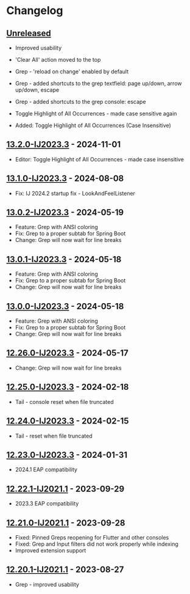 # Changelog

## [Unreleased]

- Improved usability
- 'Clear All' action moved to the top
- Grep - 'reload on change' enabled by default
- Grep - added shortcuts to the grep textfield: page up/down, arrow up/down, escape
- Grep - added shortcuts to the grep console: escape

- Toggle Highlight of All Occurrences - made case sensitive again
- Added: Toggle Highlight of All Occurrences (Case Insensitive)

## [13.2.0-IJ2023.3] - 2024-11-01
- Editor: Toggle Highlight of All Occurrences - made case insensitive

## [13.1.0-IJ2023.3] - 2024-08-08
- Fix: IJ 2024.2 startup fix - LookAndFeelListener

## [13.0.2-IJ2023.3] - 2024-05-19
- Feature: Grep with ANSI coloring
- Fix: Grep to a proper subtab for Spring Boot
- Change: Grep will now wait for line breaks

## [13.0.1-IJ2023.3] - 2024-05-18
- Feature: Grep with ANSI coloring
- Fix: Grep to a proper subtab for Spring Boot
- Change: Grep will now wait for line breaks

## [13.0.0-IJ2023.3] - 2024-05-18
- Feature: Grep with ANSI coloring
- Fix: Grep to a proper subtab for Spring Boot
- Change: Grep will now wait for line breaks

## [12.26.0-IJ2023.3] - 2024-05-17
- Change: Grep will now wait for line breaks

## [12.25.0-IJ2023.3] - 2024-02-18
- Tail - console reset when file truncated

## [12.24.0-IJ2023.3] - 2024-02-15
- Tail - reset when file truncated

## [12.23.0-IJ2023.3] - 2024-01-31
- 2024.1 EAP compatibility

## [12.22.1-IJ2021.1] - 2023-09-29
- 2023.3 EAP compatibility

## [12.21.0-IJ2021.1] - 2023-09-28
- Fixed: Pinned Greps reopening for Flutter and other consoles
- Fixed: Grep and Input filters did not work properly while indexing
- Improved extension support

## [12.20.1-IJ2021.1] - 2023-08-27
- Grep - improved usability

[Unreleased]: https://github.com/krasa/GrepConsole/compare/v13.2.0-IJ2023.3...HEAD
[13.2.0-IJ2023.3]: https://github.com/krasa/GrepConsole/compare/v13.1.0-IJ2023.3...v13.2.0-IJ2023.3
[13.1.0-IJ2023.3]: https://github.com/krasa/GrepConsole/compare/v13.0.2-IJ2023.3...v13.1.0-IJ2023.3
[13.0.2-IJ2023.3]: https://github.com/krasa/GrepConsole/compare/v13.0.1-IJ2023.3...v13.0.2-IJ2023.3
[13.0.1-IJ2023.3]: https://github.com/krasa/GrepConsole/compare/v13.0.0-IJ2023.3...v13.0.1-IJ2023.3
[13.0.0-IJ2023.3]: https://github.com/krasa/GrepConsole/compare/v12.26.0-IJ2023.3...v13.0.0-IJ2023.3
[12.26.1-IJ2023.3]: https://github.com/krasa/GrepConsole/compare/v12.26.0-IJ2023.3...v12.26.1-IJ2023.3
[12.26.0-IJ2023.3]: https://github.com/krasa/GrepConsole/compare/v12.25.0-IJ2023.3...v12.26.0-IJ2023.3
[12.25.0-IJ2023.3]: https://github.com/krasa/GrepConsole/compare/v12.24.0-IJ2023.3...v12.25.0-IJ2023.3
[12.24.0-IJ2023.3]: https://github.com/krasa/GrepConsole/compare/v12.23.0-IJ2023.3...v12.24.0-IJ2023.3
[12.23.0-IJ2023.3]: https://github.com/krasa/GrepConsole/compare/v12.22.1-IJ2021.1...v12.23.0-IJ2023.3
[12.22.1-IJ2021.1]: https://github.com/krasa/GrepConsole/compare/v12.21.0-IJ2021.1...v12.22.1-IJ2021.1
[12.21.0-IJ2021.1]: https://github.com/krasa/GrepConsole/compare/v12.20.1-IJ2021.1...v12.21.0-IJ2021.1
[12.20.1-IJ2021.1]: https://github.com/krasa/GrepConsole/commits/v12.20.1-IJ2021.1
